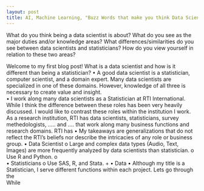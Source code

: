 ```yaml
---
layout: post
title: AI, Machine Learning, "Buzz Words that make you think Data Scientists do Black Magic". What actually is a data scientist?
---
```


What do you think being a data scientist is about?  What do you see as the major duties and/or knowledge areas?  What differences/similarities do you see between data scientists and statisticians?  How do you view yourself in relation to these two areas?

 Welcome to my first blog post! 
What is a data scientist and how is it different than being a statistician?
•	A good data scientist is a statistician, computer scientist, and a domain expert. Many data scientists are specialized in one of these domains. However, knowledge of all three is necessary to create value and insight.  
•	I work along many data scientists as a Statistician at RTI International. While I think the difference between these roles has been very heavily discussed. I would like to contrast these roles within the institution I work. As a research institution, RTI has data scientists, statisticians, survey methedologists, ….. and ….  that work along many business functions and research domains. RTI has 
•	My takeaways are generalizations that do not reflect the RTI’s beliefs nor describe the intricacies of any role or business group.
•	Data Scientist
o	Large and complex data types (Audio, Text, Images) are more frequently analyzed by data scientists than statistician. 
o	Use R and Python. 
o	
•	Statisticians 
o	Use SAS, R, and Stata. +
•	Data
•	Although my title is a Statistician, I serve different functions within each project. Lets go through the  
While 





